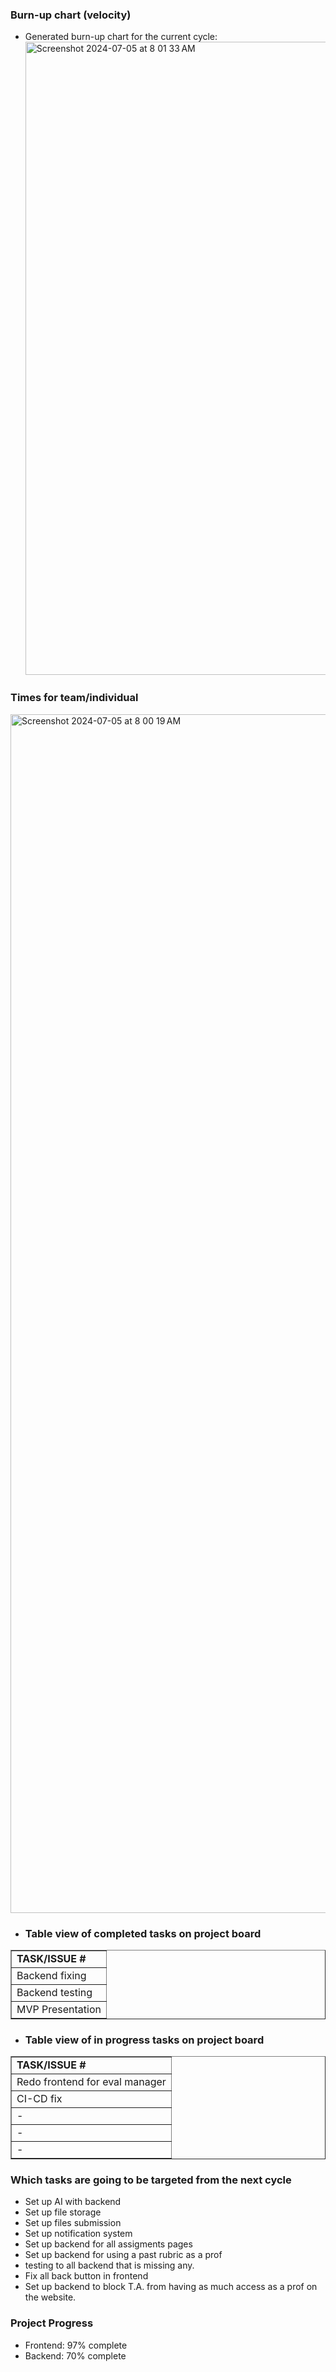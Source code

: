 ### Burn-up chart (velocity)

- Generated burn-up chart for the current cycle:
  <img width="1013" alt="Screenshot 2024-07-05 at 8 01 33 AM" src="https://github.com/UBCO-COSC499-Summer-2024/team-8-capstone-team-8/assets/144177741/2b1a879e-411e-420e-9a42-ab4a0a4c69fb">

### Times for team/individual

<img width="1918" alt="Screenshot 2024-07-05 at 8 00 19 AM" src="https://github.com/UBCO-COSC499-Summer-2024/team-8-capstone-team-8/assets/144177741/8934d3a8-0798-48b5-969c-4587dc89530e">

- ### Table view of completed tasks on project board

<table border="1">
    <tr>
        <td><strong>TASK/ISSUE #</strong>
        </td>
    </tr>
    <tr>
        <td> Backend fixing
        </td>
    </tr>
    </tr>
    <tr>
        <td> Backend testing
        </td>
    </tr>
    </tr>
    <tr>
        <td> MVP Presentation
        </td>
    </tr>
    
</table>


- ### Table view of in progress tasks on project board
<table border="1">
<tr>
        <td><strong>TASK/ISSUE #</strong>
        </td>
    </tr>
<tr>
        <td> Redo frontend for eval manager
        </td>
    </tr>
    <tr>
        <td> CI-CD fix
        </td>
    </tr>
    <tr>
        <td> -
        </td>
    </tr>
    <tr>
        <td> -
        </td>
    </tr>
  <tr>
        <td> -
        </td>
    </tr>
  <tr>
</table>

### Which tasks are going to be targeted from the next cycle 
- Set up AI with backend
- Set up file storage
- Set up files submission
- Set up notification system
- Set up backend for all assigments pages
- Set up backend for using a past rubric as a prof
- testing to all backend that is missing any.
- Fix all back button in frontend
- Set up backend to block T.A. from having as much access as a prof on the website.

### Project Progress
- Frontend: 97% complete
- Backend: 70% complete
